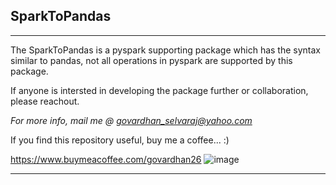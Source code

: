 SparkToPandas
--------------

-----
The SparkToPandas is a pyspark supporting package which has the syntax similar to pandas, not all operations in pyspark are supported by this package.

If anyone is intersted in developing the package further or collaboration, please reachout.

*For more info, mail me @ govardhan_selvaraj@yahoo.com*

If you find this repository useful, buy me a coffee... :)

https://www.buymeacoffee.com/govardhan26
![image](https://user-images.githubusercontent.com/50402918/208282417-54c511db-31a8-4141-9b12-0aedc78d9490.png)

-----------




